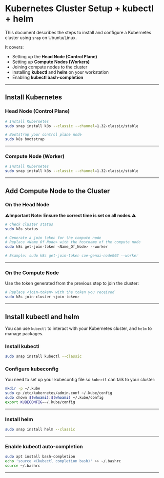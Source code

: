 # Kubernetes Cluster Setup + kubectl + helm

This document describes the steps to install and configure a Kubernetes cluster using `snap` on Ubuntu/Linux.

It covers:
* Setting up the **Head Node (Control Plane)**
* Setting up **Compute Nodes (Workers)**
* Joining compute nodes to the cluster
* Installing **kubectl** and **helm** on your workstation
* Enabling **kubectl bash-completion**

---

## Install Kubernetes

### Head Node (Control Plane)

```bash
# Install Kubernetes
sudo snap install k8s --classic --channel=1.32-classic/stable

# Bootstrap your control plane node
sudo k8s bootstrap
```

---

### Compute Node (Worker)

```bash
# Install Kubernetes
sudo snap install k8s --classic --channel=1.32-classic/stable
```

---

## Add Compute Node to the Cluster

### On the Head Node

**⚠️Important Note: Ensure the correct time is set on all nodes.⚠️**

```bash
# Check cluster status
sudo k8s status

# Generate a join token for the compute node
# Replace <Name_Of_Node> with the hostname of the compute node
sudo k8s get-join-token <Name_Of_Node> --worker

# Example: sudo k8s get-join-token coe-genai-node002 --worker
```

---

### On the Compute Node

Use the token generated from the previous step to join the cluster:

```bash
# Replace <join-token> with the token you received
sudo k8s join-cluster <join-token>
```

---

## Install kubectl and helm

You can use `kubectl` to interact with your Kubernetes cluster, and `helm` to manage packages.

### Install kubectl

```bash
sudo snap install kubectl --classic
```

### Configure kubeconfig

You need to set up your kubeconfig file so `kubectl` can talk to your cluster:

```bash
mkdir -p ~/.kube
sudo cp /etc/kubernetes/admin.conf ~/.kube/config
sudo chown $(whoami):$(whoami) ~/.kube/config
export KUBECONFIG=~/.kube/config
```

---

### Install helm

```bash
sudo snap install helm --classic
```

---

### Enable kubectl auto-completion

```bash
sudo apt install bash-completion
echo 'source <(kubectl completion bash)' >> ~/.bashrc
source ~/.bashrc
```

---